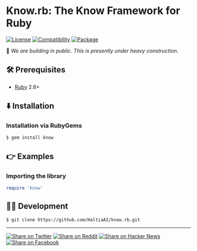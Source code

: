 # Know.rb: The Know Framework for Ruby

[![License](https://img.shields.io/badge/license-Public%20Domain-blue.svg)](https://unlicense.org)
[![Compatibility](https://img.shields.io/badge/ruby-2.6%2B-blue)](https://rubygems.org/gems/know)
[![Package](https://img.shields.io/gem/v/know)](https://rubygems.org/gems/know)

🚧 _We are building in public. This is presently under heavy construction._

## 🛠️ Prerequisites

- [Ruby](https://ruby-lang.org) 2.6+

## ⬇️ Installation

### Installation via RubyGems

```console
$ gem install know
```

## 👉 Examples

### Importing the library

```ruby
require 'know'
```

## 👨‍💻 Development

```console
$ git clone https://github.com/HaltiaAI/know.rb.git
```

- - -

[![Share on Twitter](https://img.shields.io/badge/share%20on-twitter-03A9F4?logo=twitter)](https://twitter.com/share?url=https://github.com/HaltiaAI/know.rb&text=Know.rb:%20The%20Know%20Framework%20for%20Ruby)
[![Share on Reddit](https://img.shields.io/badge/share%20on-reddit-red?logo=reddit)](https://reddit.com/submit?url=https://github.com/HaltiaAI/know.rb&title=Know.rb:%20The%20Know%20Framework%20for%20Ruby)
[![Share on Hacker News](https://img.shields.io/badge/share%20on-hacker%20news-orange?logo=ycombinator)](https://news.ycombinator.com/submitlink?u=https://github.com/HaltiaAI/know.rb&t=Know.rb:%20The%20Know%20Framework%20for%20Ruby)
[![Share on Facebook](https://img.shields.io/badge/share%20on-facebook-1976D2?logo=facebook)](https://www.facebook.com/sharer/sharer.php?u=https://github.com/HaltiaAI/know.rb)
